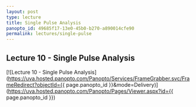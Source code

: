 ```yaml
--- 
layout: post
type: lecture
title: Single Pulse Analysis
panopto_id: 49685f17-13e0-45b0-b270-a890014cfe90
permalink: lectures/single-pulse
---
```


## Lecture 10 - Single Pulse Analysis
[![Lecture 10 - Single Pulse Analysis](https://uva.hosted.panopto.com/Panopto/Services/FrameGrabber.svc/FrameRedirect?objectId={{ page.panopto_id }}&mode=Delivery)](https://uva.hosted.panopto.com/Panopto/Pages/Viewer.aspx?id={{ page.panopto_id }})

